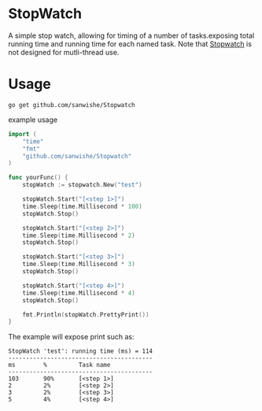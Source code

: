 # StopWatch

A simple stop watch, allowing for timing of a number of tasks.exposing total running time and running time for each named task.
Note that [Stopwatch](https://github.com/sanwishe/Stopwatch) is not designed for mutli-thread use.

# Usage

```
go get github.com/sanwishe/Stopwatch
```

example usage

```go
import (
    "time"
    "fmt"
    "github.com/sanwishe/Stopwatch"
)

func yourFunc() {
	stopWatch := stopwatch.New("test")

	stopWatch.Start("[<step 1>]")
	time.Sleep(time.Millisecond * 100)
	stopWatch.Stop()

	stopWatch.Start("[<step 2>]")
	time.Sleep(time.Millisecond * 2)
	stopWatch.Stop()

	stopWatch.Start("[<step 3>]")
	time.Sleep(time.Millisecond * 3)
	stopWatch.Stop()

	stopWatch.Start("[<step 4>]")
	time.Sleep(time.Millisecond * 4)
	stopWatch.Stop()

	fmt.Println(stopWatch.PrettyPrint())
}

```

The example will expose print such as:

```
StopWatch 'test': running time (ms) = 114
-----------------------------------------
ms        %         Task name
-----------------------------------------
103       90%       [<step 1>]
2         2%        [<step 2>]
3         2%        [<step 3>]
5         4%        [<step 4>]
```
